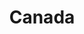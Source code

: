 ---
title: "Canada"
introtext: "Canada is het één na grootste land ter wereld (na Rusland) en heeft ruim 35 miljoen inwoners. Aangezien Nederland ongeveer net zo groot is als Vancouver Island kun je wel indenken hoe rustig het is in Canada. Bruisende steden als Vancouver, Montreal en Toronto zijn echte trekpleisters. Ga op zoek naar de witte Spirit Bear in de buurt van Vancouver of reis naar Newfoundland, waar de meeste walvissen ter wereld zwemmen! Wandelaars kunnen hun plezier niet op in de enorme ruige nationale parken, zoals Banff en Jasper. De vriendelijke bevolking heet je van harte welkom in het populaire vakantieland: Canada!"
introimage: "https://lh3.googleusercontent.com/FLUb7e7ZQWyMludzpKgASJeo4VUJFRbk4pXmPj3wbWgz4WvI66NWJTYRrAhDBcnhNBStHxkKoi8L285Gu5J3t1dhRRwjpvwWlrGlsUOUwBuoenASF64ZjGgXn80m5IXBXplKIbfvjQ=w800"
surface: "9.980.000"
inhabitants: "37.060.000"
rate: "1,46"
valuta: "dollar"
need_to_know_text: ""
need_to_know_more_text: ""
fact_one_text: ""
fact_two_text: ""
bigmac_index: ""
images: "https://lh3.googleusercontent.com/ndJQKcWWioSg5HsOiZsPPbqS7voiX6GQGHdQt0qQnLyVWfJKAdIrYcM7vqRTgVHIR0a0Yi-rASDBgmNk0qhEjyf_4Krj0MFcH6F7wL_Tf6ghaMgRc7ZvTH_c8SPi-uYV-hD-nIXRlA=w800|https://lh3.googleusercontent.com/U_3hh3D_fvoEFuFREcsGjXvr1ZVLUcySFtCFLtRhBSFThBBJSI-STDptcX4p5Ukg8EE-ylbPSTzxshoRjIWfA4Kv6-A6-dLUkzHWXxEpRFa7a4R0n9Q9gRbYtJ44cPTobvEfY4_Dsg=w800|https://lh3.googleusercontent.com/GKXBMLHNBViURyrb5fyuX7h4Irg1zaVEfTTi9RmaxC2-TXfQR_RguIuRII6zAKvPOOEEqGeD4ELlDwUuQx7vvEMuW_M2ws_go36YwPD9Af7s7srEsTiqMlOszpGidiP-KX8PBJODNQ=w800|https://lh3.googleusercontent.com/C1lxse0oDOIpyz9NNlH-pOJ6_rrHHamTLI8x8M8KPd6geW-j4cDse9p6BffksT852cPvBMB4Bbqk6ePQt543aotp_tAJITFqoswtywl2JOkGqgOydfELa0aAUrf-dkuRePtN4-XvDQ=w800"
flight_button_title: "Check vluchtprijzen Canada"
flight_button_url: "https://lt45.net/c/?si=11986&li=1528136&wi=335922&ws=&dl=transport%2Fflights%2Fnl%2Fca%2F%3Flocale%3Dnl-NL%26currency%3DEUR%26market%3DNL"
inspiration_url: "https://partner.bol.com/click/click?p=2&t=url&s=1025999&f=TXL&url=https%3A%2F%2Fwww.bol.com%2Fnl%2Ff%2Flonely-planet-canada%2F39591121%2F&name=Lonely%20Planet%20Canada%2C%20Lonely%20Planet"
country_code: "ca"
hotels_url: "https://www.booking.com/country/ca.nl.html?aid=1837623"
continent: "Noord-Amerika"
---
